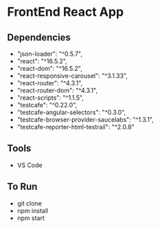 # FrontEnd React App
## Dependencies
- "json-loader": "^0.5.7",
- "react": "^16.5.2",
- "react-dom": "^16.5.2",
- "react-responsive-carousel": "^3.1.33",
- "react-router": "^4.3.1",
- "react-router-dom": "^4.3.1",
- "react-scripts": "^1.1.5",
- "testcafe": "^0.22.0",
- "testcafe-angular-selectors": "^0.3.0",
- "testcafe-browser-provider-saucelabs": "^1.3.1",
- "testcafe-reporter-html-testrail": "^2.0.8"
## Tools
 - VS Code
 
## To Run
- git clone <this repo>
- npm install
 - npm start
  
